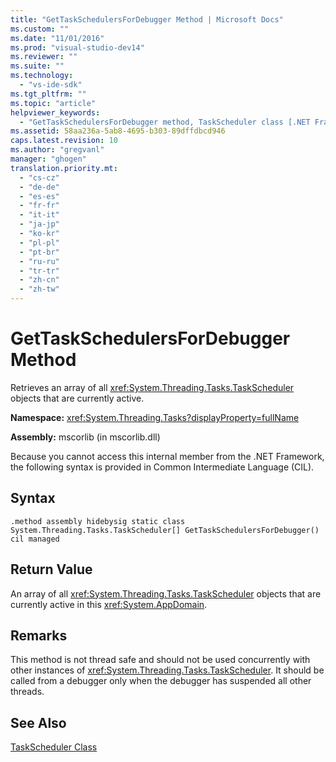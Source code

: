 ```yaml
---
title: "GetTaskSchedulersForDebugger Method | Microsoft Docs"
ms.custom: ""
ms.date: "11/01/2016"
ms.prod: "visual-studio-dev14"
ms.reviewer: ""
ms.suite: ""
ms.technology: 
  - "vs-ide-sdk"
ms.tgt_pltfrm: ""
ms.topic: "article"
helpviewer_keywords: 
  - "GetTaskSchedulersForDebugger method, TaskScheduler class [.NET Framework debug engines]"
ms.assetid: 58aa236a-5ab8-4695-b303-89dffdbcd946
caps.latest.revision: 10
ms.author: "gregvanl"
manager: "ghogen"
translation.priority.mt: 
  - "cs-cz"
  - "de-de"
  - "es-es"
  - "fr-fr"
  - "it-it"
  - "ja-jp"
  - "ko-kr"
  - "pl-pl"
  - "pt-br"
  - "ru-ru"
  - "tr-tr"
  - "zh-cn"
  - "zh-tw"
---
```

# GetTaskSchedulersForDebugger Method
Retrieves an array of all <xref:System.Threading.Tasks.TaskScheduler> objects that are currently active.  
  
 **Namespace:** <xref:System.Threading.Tasks?displayProperty=fullName>  
  
 **Assembly:** mscorlib (in mscorlib.dll)  
  
 Because you cannot access this internal member from the .NET Framework, the following syntax is provided in Common Intermediate Language (CIL).  
  
## Syntax  
  
```  
.method assembly hidebysig static class System.Threading.Tasks.TaskScheduler[] GetTaskSchedulersForDebugger() cil managed  
```  
  
## Return Value  
 An array of all <xref:System.Threading.Tasks.TaskScheduler> objects that are currently active in this <xref:System.AppDomain>.  
  
## Remarks  
 This method is not thread safe and should not be used concurrently with other instances of <xref:System.Threading.Tasks.TaskScheduler>. It should be called from a debugger only when the debugger has suspended all other threads.  
  
## See Also  
 [TaskScheduler Class](../../extensibility/debugger/taskscheduler-class-internal-members.md)